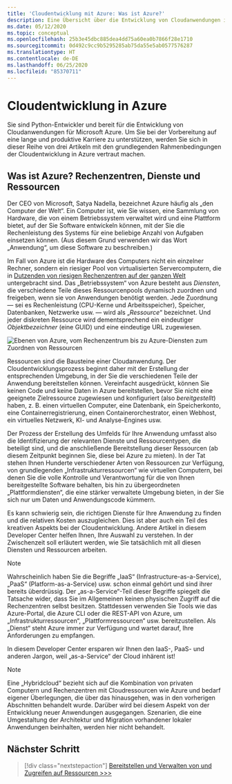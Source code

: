 ```yaml
---
title: 'Cloudentwicklung mit Azure: Was ist Azure?'
description: Eine Übersicht über die Entwicklung von Cloudanwendungen in Microsoft Azure, beginnend mit der Beziehung zwischen Rechenzentren, Diensten und Ressourcen.
ms.date: 05/12/2020
ms.topic: conceptual
ms.openlocfilehash: 25b3e45dbc885dea4dd75a60ea0b7866f28e1710
ms.sourcegitcommit: 0d492c9cc9b5295285ab75da55e5ab0577576287
ms.translationtype: HT
ms.contentlocale: de-DE
ms.lasthandoff: 06/25/2020
ms.locfileid: "85370711"
---
```

# <a name="cloud-development-on-azure"></a>Cloudentwicklung in Azure

Sie sind Python-Entwickler und bereit für die Entwicklung von Cloudanwendungen für Microsoft Azure. Um Sie bei der Vorbereitung auf eine lange und produktive Karriere zu unterstützen, werden Sie sich in dieser Reihe von drei Artikeln mit den grundlegenden Rahmenbedingungen der Cloudentwicklung in Azure vertraut machen.

## <a name="what-is-azure-data-centers-services-and-resources"></a>Was ist Azure? Rechenzentren, Dienste und Ressourcen

Der CEO von Microsoft, Satya Nadella, bezeichnet Azure häufig als „den Computer der Welt“. Ein Computer ist, wie Sie wissen, eine Sammlung von Hardware, die von einem Betriebssystem verwaltet wird und eine Plattform bietet, auf der Sie Software entwickeln können, mit der Sie die Rechenleistung des Systems für eine beliebige Anzahl von Aufgaben einsetzen können. (Aus diesem Grund verwenden wir das Wort „Anwendung“, um diese Software zu beschreiben.)

Im Fall von Azure ist die Hardware des Computers nicht ein einzelner Rechner, sondern ein riesiger Pool von virtualisierten Servercomputern, die in [Dutzenden von riesigen Rechenzentren auf der ganzen Welt](https://azure.microsoft.com/global-infrastructure/regions/) untergebracht sind. Das „Betriebssystem“ von Azure besteht aus *Diensten*, die verschiedene Teile dieses Ressourcenpools dynamisch zuordnen und freigeben, wenn sie von Anwendungen benötigt werden. Jede Zuordnung &mdash; sei es Rechenleistung (CPU-Kerne und Arbeitsspeicher), Speicher, Datenbanken, Netzwerke usw. &mdash; wird als „*Ressource*“ bezeichnet. Und jeder diskreten Ressource wird dementsprechend ein eindeutiger *Objektbezeichner* (eine GUID) und eine eindeutige URL zugewiesen.

![Ebenen von Azure, vom Rechenzentrum bis zu Azure-Diensten zum Zuordnen von Ressourcen](media/cloud-development/azure-layers.png)

Ressourcen sind die Bausteine einer Cloudanwendung. Der Cloudentwicklungsprozess beginnt daher mit der Erstellung der entsprechenden Umgebung, in der Sie die verschiedenen Teile der Anwendung bereitstellen können. Vereinfacht ausgedrückt, können Sie keinen Code und keine Daten in Azure bereitstellen, bevor Sie nicht eine geeignete Zielressource zugewiesen und konfiguriert (also *bereitgestellt*) haben, z. B. einen virtuellen Computer, eine Datenbank, ein Speicherkonto, eine Containerregistrierung, einen Containerorchestrator, einen Webhost, ein virtuelles Netzwerk, KI- und Analyse-Engines usw.

Der Prozess der Erstellung des Umfelds für Ihre Anwendung umfasst also die Identifizierung der relevanten Dienste und Ressourcentypen, die beteiligt sind, und die anschließende Bereitstellung dieser Ressourcen (ab diesem Zeitpunkt beginnen Sie, diese bei Azure zu mieten). In der Tat stehen Ihnen Hunderte verschiedener Arten von Ressourcen zur Verfügung, von grundlegenden „Infrastrukturressourcen“ wie virtuellen Computern, bei denen Sie die volle Kontrolle und Verantwortung für die von Ihnen bereitgestellte Software behalten, bis hin zu übergeordneten „Plattformdiensten“, die eine stärker verwaltete Umgebung bieten, in der Sie sich nur um Daten und Anwendungscode kümmern.

Es kann schwierig sein, die richtigen Dienste für Ihre Anwendung zu finden und die relativen Kosten auszugleichen. Dies ist aber auch ein Teil des kreativen Aspekts bei der Cloudentwicklung. Andere Artikel in diesem Developer Center helfen Ihnen, Ihre Auswahl zu verstehen. In der Zwischenzeit soll erläutert werden, wie Sie tatsächlich mit all diesen Diensten und Ressourcen arbeiten.

> [!NOTE]
> Wahrscheinlich haben Sie die Begriffe „IaaS“ (Infrastructure-as-a-Service), „PaaS“ (Platform-as-a-Service) usw. schon einmal gehört und sind ihrer bereits überdrüssig. Der „as-a-Service“-Teil dieser Begriffe spiegelt die Tatsache wider, dass Sie im Allgemeinen keinen physischen Zugriff auf die Rechenzentren selbst besitzen. Stattdessen verwenden Sie Tools wie das Azure-Portal, die Azure CLI oder die REST-API von Azure, um „Infrastrukturressourcen“, „Plattformressourcen“ usw. bereitzustellen. Als „Dienst“ steht Azure immer zur Verfügung und wartet darauf, Ihre Anforderungen zu empfangen.
>
> In diesem Developer Center ersparen wir Ihnen den IaaS-, PaaS- und anderen Jargon, weil „as-a-Service“ der Cloud inhärent ist!

> [!NOTE]
> Eine „Hybridcloud“ bezieht sich auf die Kombination von privaten Computern und Rechenzentren mit Cloudressourcen wie Azure und bedarf eigener Überlegungen, die über das hinausgehen, was in den vorherigen Abschnitten behandelt wurde. Darüber wird bei diesem Aspekt von der Entwicklung neuer Anwendungen ausgegangen. Szenarien, die eine Umgestaltung der Architektur und Migration vorhandener lokaler Anwendungen beinhalten, werden hier nicht behandelt.

## <a name="next-step"></a>Nächster Schritt

> [!div class="nextstepaction"]
> [Bereitstellen und Verwalten von und Zugreifen auf Ressourcen >>>](cloud-development-provisioning.md)
